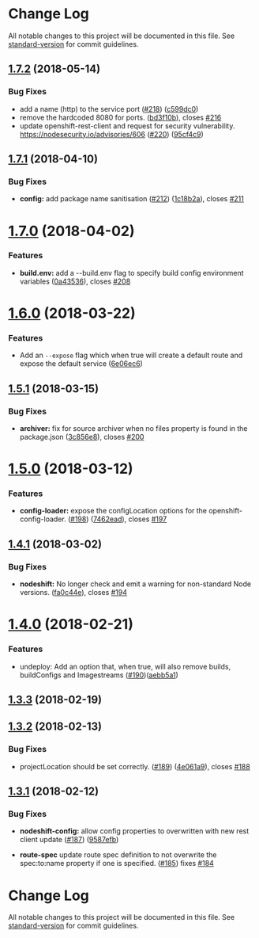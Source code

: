 # Change Log

All notable changes to this project will be documented in this file. See [standard-version](https://github.com/conventional-changelog/standard-version) for commit guidelines.

<a name="1.7.2"></a>
## [1.7.2](https://github.com/bucharest-gold/nodeshift/compare/v1.7.1...v1.7.2) (2018-05-14)


### Bug Fixes

* add a name (http) to the service port ([#218](https://github.com/bucharest-gold/nodeshift/issues/218)) ([c599dc0](https://github.com/bucharest-gold/nodeshift/commit/c599dc0))
* remove the hardcoded 8080 for ports. ([bd3f10b](https://github.com/bucharest-gold/nodeshift/commit/bd3f10b)), closes [#216](https://github.com/bucharest-gold/nodeshift/issues/216)
* update openshift-rest-client and request for security vulnerability.  https://nodesecurity.io/advisories/606 ([#220](https://github.com/bucharest-gold/nodeshift/issues/220)) ([95cf4c9](https://github.com/bucharest-gold/nodeshift/commit/95cf4c9))



<a name="1.7.1"></a>
## [1.7.1](https://github.com/bucharest-gold/nodeshift/compare/v1.7.0...v1.7.1) (2018-04-10)


### Bug Fixes

* **config:** add package name sanitisation ([#212](https://github.com/bucharest-gold/nodeshift/issues/212)) ([1c18b2a](https://github.com/bucharest-gold/nodeshift/commit/1c18b2a)), closes [#211](https://github.com/bucharest-gold/nodeshift/issues/211)



<a name="1.7.0"></a>
# [1.7.0](https://github.com/bucharest-gold/nodeshift/compare/v1.6.0...v1.7.0) (2018-04-02)


### Features

* **build.env:** add a --build.env flag to specify build config environment variables ([0a43536](https://github.com/bucharest-gold/nodeshift/commit/0a43536)), closes [#208](https://github.com/bucharest-gold/nodeshift/issues/208)



<a name="1.6.0"></a>
# [1.6.0](https://github.com/bucharest-gold/nodeshift/compare/v1.5.1...v1.6.0) (2018-03-22)


### Features

* Add an `--expose` flag which when true will create a default route and expose the default service ([6e06ec6](https://github.com/bucharest-gold/nodeshift/commit/6e06ec6))



<a name="1.5.1"></a>
## [1.5.1](https://github.com/bucharest-gold/nodeshift/compare/v1.5.0...v1.5.1) (2018-03-15)


### Bug Fixes

* **archiver:** fix for source archiver when no files property is found in the package.json ([3c856e8](https://github.com/bucharest-gold/nodeshift/commit/3c856e8)), closes [#200](https://github.com/bucharest-gold/nodeshift/issues/200)



<a name="1.5.0"></a>
# [1.5.0](https://github.com/bucharest-gold/nodeshift/compare/v1.4.1...v1.5.0) (2018-03-12)


### Features

* **config-loader:** expose the configLocation options for the openshift-config-loader. ([#198](https://github.com/bucharest-gold/nodeshift/issues/198)) ([7462ead](https://github.com/bucharest-gold/nodeshift/commit/7462ead)), closes [#197](https://github.com/bucharest-gold/nodeshift/issues/197)



<a name="1.4.1"></a>
## [1.4.1](https://github.com/bucharest-gold/nodeshift/compare/v1.4.0...v1.4.1) (2018-03-02)


### Bug Fixes

* **nodeshift:** No longer check and emit a warning for non-standard Node versions. ([fa0c44e](https://github.com/bucharest-gold/nodeshift/commit/fa0c44e)), closes [#194](https://github.com/bucharest-gold/nodeshift/issues/194)



<a name="1.4.0"></a>
# [1.4.0](https://github.com/bucharest-gold/nodeshift/compare/v1.3.3...v1.4.0) (2018-02-21)


### Features

* undeploy: Add an option that, when true, will also remove builds, buildConfigs and Imagestreams ([#190](https://github.com/bucharest-gold/nodeshift/issues/190))([aebb5a1](https://github.com/bucharest-gold/nodeshift/commit/aebb5a1626f861e0143807d133ce8dc5b3ab767a))


<a name="1.3.3"></a>
## [1.3.3](https://github.com/bucharest-gold/nodeshift/compare/v1.3.2...v1.3.3) (2018-02-19)



<a name="1.3.2"></a>
## [1.3.2](https://github.com/bucharest-gold/nodeshift/compare/v1.3.1...v1.3.2) (2018-02-13)


### Bug Fixes

* projectLocation should be set correctly. ([#189](https://github.com/bucharest-gold/nodeshift/issues/189)) ([4e061a9](https://github.com/bucharest-gold/nodeshift/commit/4e061a9)), closes [#188](https://github.com/bucharest-gold/nodeshift/issues/188)



<a name="1.3.1"></a>
## [1.3.1](https://github.com/bucharest-gold/nodeshift/compare/v1.3.0...v1.3.1) (2018-02-12)


### Bug Fixes

* **nodeshift-config:** allow config properties to overwritten with new rest client update ([#187](https://github.com/bucharest-gold/nodeshift/issues/187)) ([9587efb](https://github.com/bucharest-gold/nodeshift/commit/9587efb))

* **route-spec** update route spec definition to not overwrite the spec:to:name property if one is specified. ([#185](https://github.com/bucharest-gold/nodeshift/pull/185)) fixes [#184](https://github.com/bucharest-gold/nodeshift/issues/184)



# Change Log

All notable changes to this project will be documented in this file. See [standard-version](https://github.com/conventional-changelog/standard-version) for commit guidelines.
